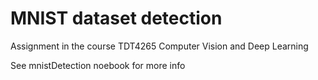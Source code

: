 # MNIST dataset detection
Assignment in the course TDT4265 Computer Vision and Deep Learning

See mnistDetection noebook for more info
